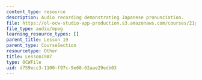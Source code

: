 ```yaml
---
content_type: resource
description: Audio recording demonstrating Japanese pronunciation.
file: https://ol-ocw-studio-app-production.s3.amazonaws.com/courses/21g-504-japanese-iv-spring-2009/d759ecc31100f97c9e6862aae29edb03_Lesson19A7.mp3
file_type: audio/mpeg
learning_resource_types: []
parent_title: Lesson 19
parent_type: CourseSection
resourcetype: Other
title: Lesson19A7
type: OCWFile
uid: d759ecc3-1100-f97c-9e68-62aae29edb03
---
```

